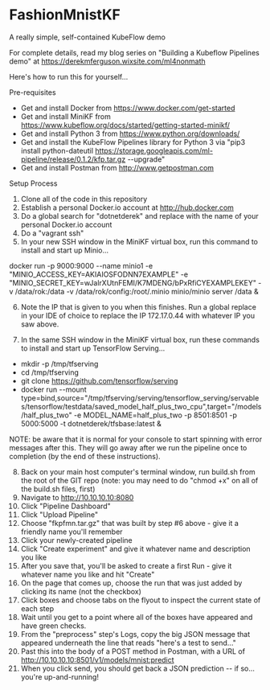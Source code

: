 # FashionMnistKF
A really simple, self-contained KubeFlow demo

For complete details, read my blog series on "Building a Kubeflow Pipelines demo" at https://derekmferguson.wixsite.com/ml4nonmath

Here's how to run this for yourself...

Pre-requisites

* Get and install Docker from https://www.docker.com/get-started 
* Get and install MiniKF from https://www.kubeflow.org/docs/started/getting-started-minikf/
* Get and install Python 3 from https://www.python.org/downloads/ 
* Get and install the KubeFlow Pipelines library for Python 3 via "pip3 install python-dateutil https://storage.googleapis.com/ml-pipeline/release/0.1.2/kfp.tar.gz --upgrade"
* Get and install Postman from http://www.getpostman.com

Setup Process

1) Clone all of the code in this repository
2) Establish a personal Docker.io account at http://hub.docker.com
3) Do a global search for "dotnetderek" and replace with the name of your personal Docker.io account
4) Do a "vagrant ssh"
5) In your new SSH window in the MiniKF virtual box, run this command to install and start up Minio...

docker run -p 9000:9000 --name minio1 -e "MINIO_ACCESS_KEY=AKIAIOSFODNN7EXAMPLE" -e "MINIO_SECRET_KEY=wJalrXUtnFEMI/K7MDENG/bPxRfiCYEXAMPLEKEY" -v /data/rok:/data -v /data/rok/config:/root/.minio minio/minio server /data &

6) Note the IP that is given to you when this finishes.  Run a global replace in your IDE of choice to replace the IP 172.17.0.44 with whatever IP you saw above.

7) In the same SSH window in the MiniKF virtual box, run these commands to install and start up TensorFlow Serving...

* mkdir -p /tmp/tfserving
* cd /tmp/tfserving
* git clone https://github.com/tensorflow/serving
* docker run --mount type=bind,source="/tmp/tfserving/serving/tensorflow_serving/servables/tensorflow/testdata/saved_model_half_plus_two_cpu",target="/models/half_plus_two" -e MODEL_NAME=half_plus_two -p 8501:8501 -p 5000:5000 -t dotnetderek/tfsbase:latest &

NOTE: be aware that it is normal for your console to start spinning with error messages after this.  They will go away after we run the pipeline once to completion (by the end of these instructions).

8) Back on your main host computer's terminal window, run build.sh from the root of the GIT repo (note: you may need to do "chmod +x" on all of the build.sh files, first)
9) Navigate to http://10.10.10.10:8080 
10) Click "Pipeline Dashboard"
11) Click "Upload Pipeline"
12) Choose "fkpfmn.tar.gz" that was built by step #6 above - give it a friendly name you'll remember
13) Click your newly-created pipeline
14) Click "Create experiment" and give it whatever name and description you like
15) After you save that, you'll be asked to create a first Run - give it whatever name you like and hit "Create"
16) On the page that comes up, choose the run that was just added by clicking its name (not the checkbox)
17) Click boxes and choose tabs on the flyout to inspect the current state of each step
18) Wait until you get to a point where all of the boxes have appeared and have green checks.
19) From the "preprocess" step's Logs, copy the big JSON message that appeared underneath the line that reads "here's a test to send..."
20) Past this into the body of a POST method in Postman, with a URL of http://10.10.10.10:8501/v1/models/mnist:predict
21) When you click send, you should get back a JSON prediction -- if so... you're up-and-running!